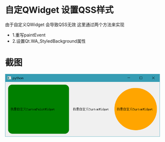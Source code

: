 # 自定QWidget 设置QSS样式

由于自定义QWidget 会导致QSS无效
这里通过两个方法来实现

 - 1.重写paintEvent
 - 2.设置Qt.WA_StyledBackground属性

# 截图
![截图](ScreenShot/1.png)